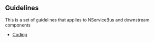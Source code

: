 ## Guidelines

This is a set of guidelines that applies to NServiceBus and downstream components

* [Coding](coding-guidelines.md)